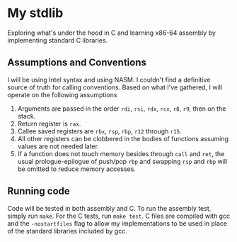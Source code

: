# My stdlib

Exploring what's under the hood in C and learning x86-64 assembly by implementing
standard C libraries.

## Assumptions and Conventions

I will be using Intel syntax and using NASM. I couldn't find a definitive source
of truth for calling conventions. Based on what I've gathered, I will operate on
the following assumptions

1. Arguments are passed in the order `rdi`, `rsi`, `rdx`, `rcx`, `r8`, `r9`, then
   on the stack.
2. Return register is `rax`.
3. Callee saved registers are `rbx`, `rsp`, `rbp`, `r12` through `r15`.
4. All other registers can be clobbered in the bodies of functions assuming values
   are not needed later.
5. If a function does not touch memory besides through `call` and `ret`, the
   usual prologue-epilogue of push/pop `rbp` and swapping `rsp` and `rbp` will be
   omitted to reduce memory accesses.

## Running code

Code will be tested in both assembly and C. To run the assembly test, simply run
`make`. For the C tests, run `make test`. C files are compiled with gcc and the
`-nostartfiles` flag to allow my implementations to be used in place of the
standard libraries included by gcc.
